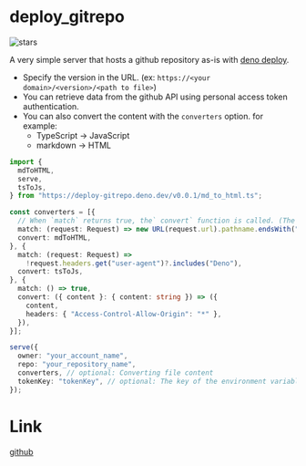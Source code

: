 # deploy_gitrepo

![stars](https://img.shields.io/github/stars/ayame113/deploy_gitrepo?style=social)

A very simple server that hosts a github repository as-is with
[deno deploy](https://deno.com/deploy).

- Specify the version in the URL. (ex:
  `https://<your domain>/<version>/<path to file>`)
- You can retrieve data from the github API using personal access token
  authentication.
- You can also convert the content with the `converters` option. for example:
  - TypeScript -> JavaScript
  - markdown -> HTML

```ts
import {
  mdToHTML,
  serve,
  tsToJs,
} from "https://deploy-gitrepo.deno.dev/v0.0.1/md_to_html.ts";

const converters = [{
  // When `match` returns true, the` convert` function is called. (The first matching converter will be used.)
  match: (request: Request) => new URL(request.url).pathname.endsWith(".md"),
  convert: mdToHTML,
}, {
  match: (request: Request) =>
    !request.headers.get("user-agent")?.includes("Deno"),
  convert: tsToJs,
}, {
  match: () => true,
  convert: ({ content }: { content: string }) => ({
    content,
    headers: { "Access-Control-Allow-Origin": "*" },
  }),
}];

serve({
  owner: "your_account_name",
  repo: "your_repository_name",
  converters, // optional: Converting file content
  tokenKey: "tokenKey", // optional: The key of the environment variable that stores the personal access token of github
});
```

# Link

[github](https://github.com/ayame113/deploy_gitrepo)
